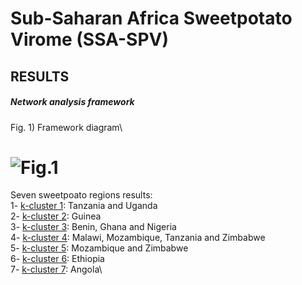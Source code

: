 # Sub-Saharan Africa Sweetpotato Virome (SSA-SPV)
## RESULTS

##### Network analysis framework

Fig. 1) Framework diagram\
# ![Fig.1](https://github.com/ricardoi/sweetpotato_virome/blob/main/figures/Fig3_pipeline_ViNA.jpg)


Seven sweetpoato regions results:\
1- [k-cluster 1](https://github.com/ricardoi/sweetpotato_virome/tree/main/results/k-cluster1): Tanzania and Uganda\
2- [k-cluster 2](https://github.com/ricardoi/sweetpotato_virome/tree/main/results/k-cluster2): Guinea\
3- [k-cluster 3](https://github.com/ricardoi/sweetpotato_virome/tree/main/results/k-cluster3): Benin, Ghana and Nigeria\
4- [k-cluster 4](https://github.com/ricardoi/sweetpotato_virome/tree/main/results/k-cluster4): Malawi, Mozambique, Tanzania and Zimbabwe\
5- [k-cluster 5](https://github.com/ricardoi/sweetpotato_virome/tree/main/results/k-cluster5): Mozambique and Zimbabwe\
6- [k-cluster 6](https://github.com/ricardoi/sweetpotato_virome/tree/main/results/k-cluster6): Ethiopia\
7- [k-cluster 7](https://github.com/ricardoi/sweetpotato_virome/tree/main/results/k-cluster7): Angola\
